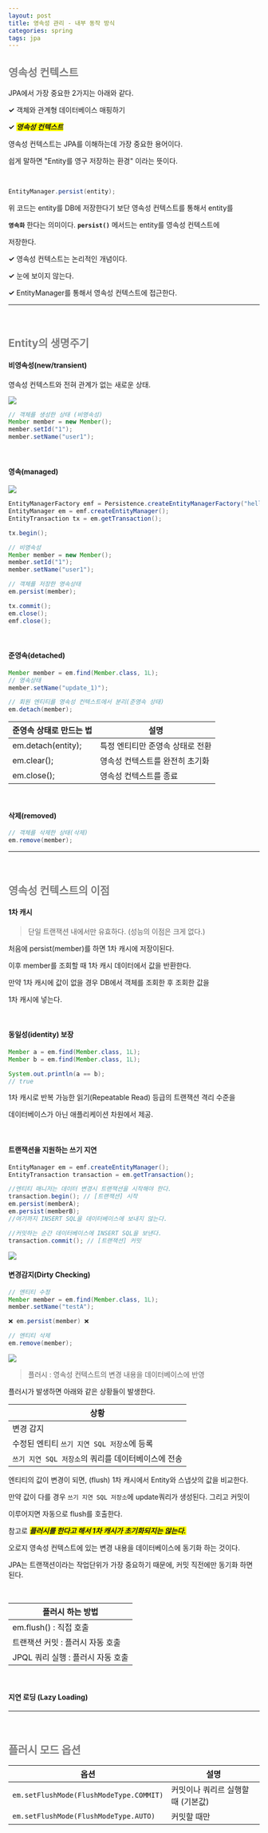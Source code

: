 ```yaml
---
layout: post
title: 영속성 관리 - 내부 동작 방식
categories: spring
tags: jpa
---
```


## <span style="color:gray">영속성 컨텍스트</span>

JPA에서 가장 중요한 2가지는 아래와 같다.

**✓** 객체와 관계형 데이터베이스 매핑하기

**✓** ***<span style="background-color:yellow">영속성 컨텍스트</span>***

영속성 컨텍스트는 JPA를 이해하는데 가장 중요한 용어이다.

쉽게 말하면 "Entity를 영구 저장하는 환경" 이라는 뜻이다.

<br>

```java
EntityManager.persist(entity);
```

위 코드는 entity를 DB에 저장한다기 보단 영속성 컨텍스트를 통해서 entity를 

**`영속화`** 한다는 의미이다. **`persist()`** 메서드는 entity를 영속성 컨텍스트에 

저장한다.

**✓** 영속성 컨텍스트는 논리적인 개념이다.

**✓** 눈에 보이지 않는다.

**✓** EntityManager를 통해서 영속성 컨텍스트에 접근한다.

---

<br>

## <span style="color:gray">Entity의 생명주기</span>

#### 비영속성(new/transient)

영속성 컨텍스트와 전혀 관계가 없는 새로운 상태.

<img src="/assets/img/jpa/transient.png">

```java
// 객체를 생성한 상태 (비영속성)
Member member = new Member();
member.setId("1");
member.setName("user1");
```

<br>

#### 영속(managed)

<img src="/assets/img/jpa/managed.png">

```java
EntityManagerFactory emf = Persistence.createEntityManagerFactory("hello");
EntityManager em = emf.createEntityManager();
EntityTransaction tx = em.getTransaction();

tx.begin();

// 비영속성
Member member = new Member();
member.setId("1");
member.setName("user1");

// 객체를 저장한 영속상태
em.persist(member);

tx.commit();
em.close();
emf.close();
```


<br>

#### 준영속(detached)

```java
Member member = em.find(Member.class, 1L);
// 영속상태
member.setName("update_1)"); 

// 회원 엔티티를 영속성 컨텍스트에서 분리(준영속 상태)
em.detach(member);
```

|준영속 상태로 만드는 법|설명|
|-----------------------|----|
|em.detach(entity);|특정 엔티티만 준영속 상태로 전환|
|em.clear();|영속성 컨텍스트를 완전히 초기화|
|em.close();|영속성 컨텍스트를 종료|

<br>

#### 삭제(removed)

```java
// 객체를 삭제한 상태(삭제)
em.remove(member);
```

---

<br>

## <span style="color:gray">영속성 컨텍스트의 이점</span>

#### 1차 캐시

> 단일 트랜잭션 내에서만 유효하다. (성능의 이점은 크게 없다.)

처음에 persist(member)를 하면 1차 캐시에 저장이된다. 

이후 member를 조회할 때 1차 캐시 데이터에서 값을 반환한다.

만약 1차 캐시에 값이 없을 경우 DB에서 객체를 조회한 후 조회한 값을 

1차 캐시에 넣는다.

<br>

#### 동일성(identity) 보장

```java
Member a = em.find(Member.class, 1L);
Member b = em.find(Member.class, 1L);

System.out.println(a == b); 
// true
```

1차 캐시로 반복 가능한 읽기(Repeatable Read) 등급의 트랜잭션 격리 수준을

데이터베이스가 아닌 애플리케이션 차원에서 제공.

<br>

#### 트랜잭션을 지원하는 쓰기 지연

```java
EntityManager em = emf.createEntityManager();
EntityTransaction transaction = em.getTransaction();

//엔티티 매니저는 데이터 변경시 트랜잭션을 시작해야 한다.
transaction.begin(); // [트랜잭션] 시작
em.persist(memberA);
em.persist(memberB);
//여기까지 INSERT SQL을 데이터베이스에 보내지 않는다.

//커밋하는 순간 데이터베이스에 INSERT SQL을 보낸다.
transaction.commit(); // [트랜잭션] 커밋
```

<img src="/assets/img/jpa/transaction-commit.png">

<br>

#### 변경감지(Dirty Checking)

```java
// 엔티티 수정
Member member = em.find(Member.class, 1L);
member.setName("testA");

❌ em.persist(member) ❌ 

// 엔티티 삭제
em.remove(member);
```

<img src="/assets/img/jpa/dirty-checking.png">

<br>

> 플러시 : 영속성 컨텍스트의 변경 내용을 데이터베이스에 반영

플러시가 발생하면 아래와 같은 상황들이 발생한다.

|상황|
|----|
|변경 감지|
|수정된 엔티티 `쓰기 지연 SQL 저장소`에 등록|
|`쓰기 지연 SQL 저장소`의 쿼리를 데이터베이스에 전송|

엔티티의 값이 변경이 되면, (flush) 1차 캐시에서 Entity와 스냅샷의 값을 비교한다.

만약 값이 다를 경우 `쓰기 지연 SQL 저장소`에 update쿼리가 생성된다. 그리고 커밋이 

이루어지면 자동으로 flush를 호출한다.

참고로 ***<span style="background-color:yellow">플러시를 한다고 해서 1차 캐시가 초기화되지는 않는다.</span>***

오로지 영속성 컨텍스트에 있는 변경 내용을 데이터베이스에 동기화 하는 것이다.

JPA는 트랜잭션이라는 작업단위가 가장 중요하기 때문에, 커밋 직전에만 동기화 하면 된다.

<br>

|플러시 하는 방법|
|----|
|em.flush() : 직접 호출|
|트랜잭션 커밋 : 플러시 자동 호출 |
|JPQL 쿼리 실행 : 플러시 자동 호출|

<br>

#### 지연 로딩 (Lazy Loading)

---

<br>

## <span style="color:gray">플러시 모드 옵션</span>

|옵션|설명|
|----|----|
|`em.setFlushMode(FlushModeType.COMMIT)`|커밋이나 쿼리르 실행할 때 (기본값)|
|`em.setFlushMode(FlushModeType.AUTO)`|커밋할 때만|